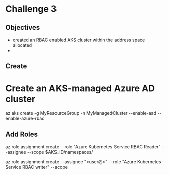 # Challenge 3

## Objectives

- created an RBAC enabled AKS cluster within the address space allocated
- 


## Create
# Create an AKS-managed Azure AD cluster
az aks create -g MyResourceGroup -n MyManagedCluster --enable-aad --enable-azure-rbac

## Add Roles

az role assignment create --role "Azure Kubernetes Service RBAC Reader" --assignee <AAD-ENTITY-ID> --scope $AKS_ID/namespaces/<namespace-name>

az role assignment create --assignee "<user@>" --role "Azure Kubernetes Service RBAC writer" --scope 



